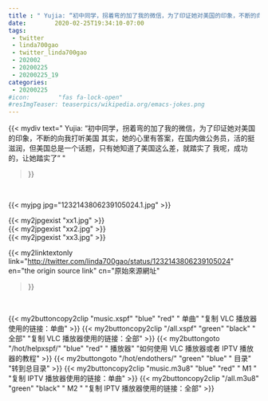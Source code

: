 ```yaml
---
title : " Yujia: “初中同学，拐着弯的加了我的微信，为了印证她对美国的印象，不断的向我打听美国&#10;其实，她的心里有答案，在国内做公务员，活的挺滋润，但美国总是一个话题，只有她知道了美国这么差，就踏实了&#10;我呢，成功的，让她踏实了”  "
date:        2020-02-25T19:34:10-07:00
tags:
 - twitter
 - linda700gao
 - twitter_linda700gao
 - 202002
 - 20200225
 - 20200225_19
categories:
 - 20200225
#icon:        "fas fa-lock-open"
#resImgTeaser: teaserpics/wikipedia.org/emacs-jokes.png
---
```


{{< mydiv text=" Yujia: “初中同学，拐着弯的加了我的微信，为了印证她对美国的印象，不断的向我打听美国&#10;其实，她的心里有答案，在国内做公务员，活的挺滋润，但美国总是一个话题，只有她知道了美国这么差，就踏实了&#10;我呢，成功的，让她踏实了”  "
>}}
<br>


 {{< myjpg jpg="1232143806239105024.1.jpg" >}}<br> 

{{< my2jpgexist "xx1.jpg" >}}<br>
{{< my2jpgexist "xx2.jpg" >}}<br>
{{< my2jpgexist "xx3.jpg" >}}<br>


{{< my2linktextonly link="http://twitter.com/linda700gao/status/1232143806239105024"
en="the origin source link" cn="原始來源網址"
>}}


<br>

{{< my2buttoncopy2clip "music.xspf"        "blue"   "red"    " 单曲"  "复制 VLC 播放器使用的链接：单曲" >}} {{< my2buttoncopy2clip "/all.xspf"         "green"  "black"  " 全部"  "复制 VLC 播放器使用的链接：全部" >}} {{< my2buttongoto      "/hot/helpxspf/"    "blue"   "red"    " 播放器" "如何使用 VLC 播放器或者 IPTV 播放器的教程" >}} {{< my2buttongoto      "/hot/endothers/"   "green"  "blue"   " 目录"   "转到总目录" >}} {{< my2buttoncopy2clip "music.m3u8"        "blue"   "red"    " M1 "    "复制 IPTV 播放器使用的链接：单曲" >}} {{< my2buttoncopy2clip "/all.m3u8"         "green"  "black"  " M2 "    "复制 IPTV 播放器使用的链接：全部" >}} 
